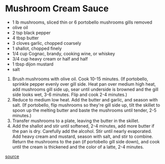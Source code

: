 # Mushroom Cream Sauce

* 1 lb mushrooms, sliced thin or 6 portobello mushrooms gills removed
* olive oil
* 2 tsp black pepper
* 4 tbsp butter
* 3 cloves garlic, chopped coarsely
* 1 shallot, chopped finely
* 1/4 cup Cognac, brandy, cooking wine, or whiskey
* 3/4 cup heavy cream or half and half
* 1 tbsp dijon mustard
* salt

1. Brush mushrooms with olive oil. Cook 10-15 minutes. (If portobello, sprinkle pepper evenly over gill side. Heat pan over medium high heat, add mushrooms gill side up, sear until underside is browned and the gill side looks wet, 3-6 minutes. Flip and cook 2-4 minutes.)
1. Reduce to medium low heat. Add the butter and garlic, and season with salt. (If portobello, flip mushrooms so they're gill side up, tilt the skillet to spoon up the melting butter and baste the mushrooms until tender, 2-5 minutes.)
1. Transfer mushrooms to a plate, leaving the butter in the skillet.
1. Add the shallot and stir until softened, 2-4 minutes, add more butter if the pan is dry. Carefully add the alcohol. Stir until nearly evaporated. Add heavy cream and mustard, season with salt, and stir to combine. Return the mushrooms to the pan (if portobello gill side down), and cook until the cream is thickened and the color of a latte, 2-4 minutes.

[source](https://cooking.nytimes.com/recipes/1022832-portobello-steak-au-poivre)
